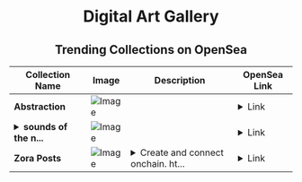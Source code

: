 <div align="center">

# Digital Art Gallery

## Trending Collections on OpenSea

| Collection Name                       | Image                                                                                     | Description                       | OpenSea Link                                                                                          |
|---------------------------------------|-------------------------------------------------------------------------------------------|-----------------------------------|--------------------------------------------------------------------------------------------------------|
| **Abstraction** | ![Image](https://i.seadn.io/s/raw/files/f6688a7467f98d7b76e7a597ced25ece.webp?w=500&auto=format?w=200&auto=format) |  | <details><summary>Link</summary>[Abstraction](https://opensea.io/collection/abstraction-258)</details> |
| **<details><summary>sounds of the n...</summary>sounds of the night</details>** | ![Image](https://i.seadn.io/s/raw/files/6a200744432289341f4a09774bbc8d6a.jpg?w=500&auto=format?w=200&auto=format) |  | <details><summary>Link</summary>[sounds of the night](https://opensea.io/collection/sounds-of-the-night)</details> |
| **Zora Posts** | ![Image](https://i.seadn.io/s/raw/files/9a04b9d2d4a123e7bf133bfbbcaea8df.jpg?w=500&auto=format?w=200&auto=format) | <details><summary>Create and connect onchain. ht...</summary>Create and connect onchain. https://zora.co</details> | <details><summary>Link</summary>[Zora Posts](https://opensea.io/collection/zora-posts-12262)</details> |

</div>